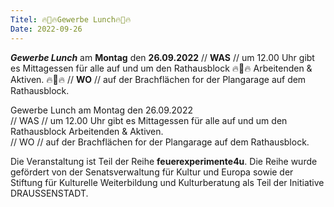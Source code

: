 ```yaml
--- 
Titel: 🔥💼🔥Gewerbe Lunch🔥🛞🔥
Date: 2022-09-26
---
```


***Gewerbe Lunch*** am **Montag** den **26.09.2022** // **WAS** // um 12.00 Uhr gibt es Mittagessen für alle auf und um den Rathausblock 🔥💼🔥 Arbeitenden & Aktiven. 🔥🛞🔥 // **WO** // auf der Brachflächen for der Plangarage auf dem Rathausblock.

Gewerbe Lunch am Montag den 26.09.2022 <br>
// WAS // um 12.00 Uhr gibt es Mittagessen für alle auf und um den Rathausblock Arbeitenden & Aktiven. <br>
// WO // auf der Brachflächen for der Plangarage auf dem Rathausblock.


Die Veranstaltung ist Teil der Reihe **feuerexperimente4u**. Die Reihe wurde gefördert von der Senatsverwaltung für Kultur und Europa sowie der Stiftung für Kulturelle Weiterbildung und Kulturberatung als Teil der Initiative DRAUSSENSTADT. 

